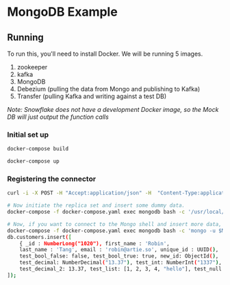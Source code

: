 # MongoDB Example

## Running

To run this, you'll need to install Docker. We will be running 5 images.

1. zookeeper
2. kafka
3. MongoDB
4. Debezium (pulling the data from Mongo and publishing to Kafka)
5. Transfer (pulling Kafka and writing against a test DB)

_Note: Snowflake does not have a development Docker image, so the Mock DB will just output the function calls_

### Initial set up
```sh
docker-compose build

docker-compose up

```

### Registering the connector
```sh
curl -i -X POST -H "Accept:application/json" -H  "Content-Type:application/json" http://localhost:8083/connectors/ -d @register-mongodb-connector.json

# Now initiate the replica set and insert some dummy data.
docker-compose -f docker-compose.yaml exec mongodb bash -c '/usr/local/bin/init-inventory.sh'

# Now, if you want to connect to the Mongo shell and insert more data, go right ahead
docker-compose -f docker-compose.yaml exec mongodb bash -c 'mongo -u $MONGODB_USER -p $MONGODB_PASSWORD --authenticationDatabase admin inventory'
db.customers.insert([
    { _id : NumberLong("1020"), first_name : 'Robin', 
    last_name : 'Tang', email : 'robin@artie.so', unique_id : UUID(), 
    test_bool_false: false, test_bool_true: true, new_id: ObjectId(),
    test_decimal: NumberDecimal("13.37"), test_int: NumberInt("1337"),
    test_decimal_2: 13.37, test_list: [1, 2, 3, 4, "hello"], test_null: null, test_ts: Timestamp(42, 1), test_nested_object: {a: { b: { c: "hello"}}}}
]);
```
